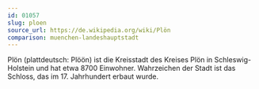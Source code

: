 ```yaml
---
id: 01057
slug: ploen
source_url: https://de.wikipedia.org/wiki/Plön
comparison: muenchen-landeshauptstadt
---
```


Plön (plattdeutsch: Plöön) ist die Kreisstadt des Kreises Plön in Schleswig-Holstein und hat etwa 8700 Einwohner. Wahrzeichen der Stadt ist das Schloss, das im 17. Jahrhundert erbaut wurde.

